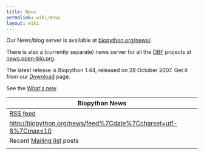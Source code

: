 ```yaml
---
title: News
permalink: wiki/News
layout: wiki
---
```


Our News/blog server is available at
[biopython.org/news/](http://biopython.org/news/).

There is also a (currently separate) news server for all the
[OBF](obf:OBF "wikilink") projects at
[news.open-bio.org](http://news.open-bio.org).

The latest release is Biopython 1.44, released on 28 October 2007. Get
it from our [Download](Download "wikilink") page.

See the [What's new](http://biopython.open-bio.org/SRC/biopython/NEWS).

| Biopython News                                                              |
|-----------------------------------------------------------------------------|
| [RSS feed](http://biopython.org/news/feed)                                  |
| <rss><http://biopython.org/news/feed%7Cdate%7Ccharset=utf-8%7Cmax=10></rss> |
| Recent [Mailing list](Mailing_lists "wikilink") posts                       |
||


